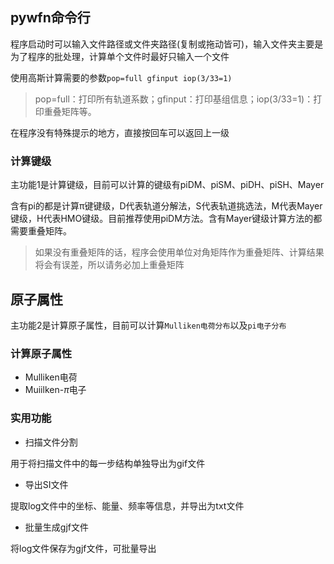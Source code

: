## pywfn命令行
程序启动时可以输入文件路径或文件夹路径(复制或拖动皆可)，输入文件夹主要是为了程序的批处理，计算单个文件时最好只输入一个文件

使用高斯计算需要的参数`pop=full gfinput iop(3/33=1)`
> pop=full：打印所有轨道系数；gfinput：打印基组信息；iop(3/33=1)：打印重叠矩阵等。

在程序没有特殊提示的地方，直接按回车可以返回上一级
### 计算键级
主功能1是计算键级，目前可以计算的键级有piDM、piSM、piDH、piSH、Mayer

含有pi的都是计算π键键级，D代表轨道分解法，S代表轨道挑选法，M代表Mayer键级，H代表HMO键级。目前推荐使用piDM方法。含有Mayer键级计算方法的都需要重叠矩阵。
> 如果没有重叠矩阵的话，程序会使用单位对角矩阵作为重叠矩阵、计算结果将会有误差，所以请务必加上重叠矩阵
## 原子属性
主功能2是计算原子属性，目前可以计算`Mulliken电荷分布`以及`pi电子分布`

### 计算原子属性
- Mulliken电荷
- Muiilken-$\pi$电子

### 实用功能
- 扫描文件分割

用于将扫描文件中的每一步结构单独导出为gif文件
- 导出SI文件

提取log文件中的坐标、能量、频率等信息，并导出为txt文件
- 批量生成gjf文件

将log文件保存为gjf文件，可批量导出
